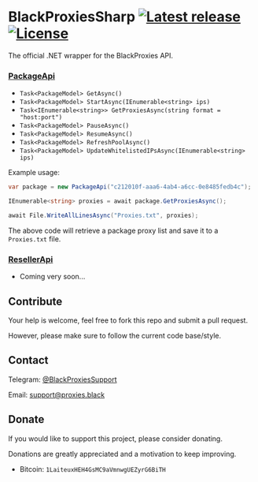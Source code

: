 # BlackProxiesSharp [![Latest release](https://img.shields.io/github/v/release/Laiteux/BlackProxiesSharp?color=blue&style=flat-square)](https://github.com/Laiteux/BlackProxiesSharp/releases) [![License](https://img.shields.io/github/license/Laiteux/BlackProxiesSharp?color=blue&style=flat-square)](https://github.com/Laiteux/BlackProxiesSharp/blob/main/LICENSE)

The official .NET wrapper for the BlackProxies API.

### [PackageApi](https://github.com/Laiteux/BlackProxiesSharp/blob/main/src/BlackProxiesSharp/Api/PackageApi.cs)

- `Task<PackageModel> GetAsync()`
- `Task<PackageModel> StartAsync(IEnumerable<string> ips)`
- `Task<IEnumerable<string>> GetProxiesAsync(string format = "host:port")`
- `Task<PackageModel> PauseAsync()`
- `Task<PackageModel> ResumeAsync()`
- `Task<PackageModel> RefreshPoolAsync()`
- `Task<PackageModel> UpdateWhitelistedIPsAsync(IEnumerable<string> ips)`

Example usage:

```cs
var package = new PackageApi("c212010f-aaa6-4ab4-a6cc-0e8485fedb4c");

IEnumerable<string> proxies = await package.GetProxiesAsync();

await File.WriteAllLinesAsync("Proxies.txt", proxies);
```

The above code will retrieve a package proxy list and save it to a `Proxies.txt` file.

### [ResellerApi](https://github.com/Laiteux/BlackProxiesSharp/blob/main/src/BlackProxiesSharp/Api/ResellerApi.cs)

- Coming very soon...

## Contribute

Your help is welcome, feel free to fork this repo and submit a pull request.

However, please make sure to follow the current code base/style.

## Contact

Telegram: [@BlackProxiesSupport](https://t.me/BlackProxiesSupport)

Email: support@proxies.black

## Donate

If you would like to support this project, please consider donating.

Donations are greatly appreciated and a motivation to keep improving.

- Bitcoin: `1LaiteuxHEH4GsMC9aVmnwgUEZyrG6BiTH`
